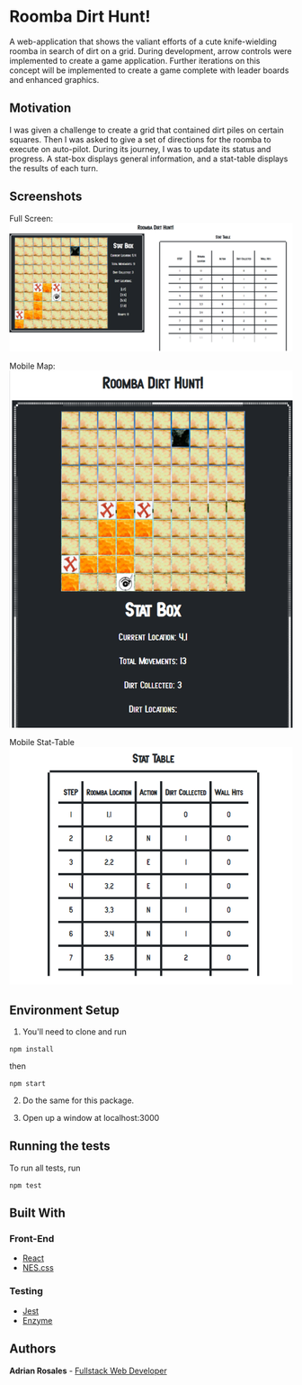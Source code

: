 # Roomba Dirt Hunt!

A web-application that shows the valiant efforts of a cute knife-wielding roomba in search of dirt on a grid. During development, arrow controls were implemented to create a game application. Further iterations on this concept will be implemented to create a game complete with leader boards and enhanced graphics.

## Motivation

I was given a challenge to create a grid that contained dirt piles on certain squares. Then I was asked to give a set of directions for the roomba to execute on auto-pilot. During its journey, I was to update its status and progress. A stat-box displays general information, and a stat-table displays the results of each turn.


## Screenshots

Full Screen: ![fullScreen](public/screenshots/screenshot3.png)

Mobile Map: ![mobileMap](public/screenshots/screenshot1.png)

Mobile Stat-Table ![mobileStatTable](public/screenshots/screenshot2.png)



## Environment Setup

1. You'll need to clone <INSERT LINK> and run 
```
npm install
```
then
```
npm start
```

2. Do the same for this package.

3. Open up a window at localhost:3000



## Running the tests

To run all tests, run
```
npm test
```

## Built With

### Front-End
* [React](https://reactjs.org/)
* [NES.css](https://nostalgic-css.github.io/NES.css/)

### Testing
* [Jest](https://jestjs.io/)
* [Enzyme](https://airbnb.io/projects/enzyme/)

## Authors

**Adrian Rosales** - [Fullstack Web Developer](http://www.adrian-rosales.tech)

